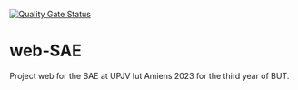 [![Quality Gate Status](http://20.199.47.238:9000/api/project_badges/measure?project=web-SAE&metric=alert_status&token=sqb_2fc1427a33857a33c46536ba41b9f3280e2aefbb)](http://20.199.47.238:9000/dashboard?id=web-SAE)
# web-SAE
Project web for the SAE at UPJV Iut Amiens 2023 for the third year of BUT.
